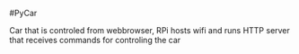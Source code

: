 #PyCar

Car that is controled from webbrowser,
RPi hosts wifi and runs HTTP server that receives commands for controling the car


